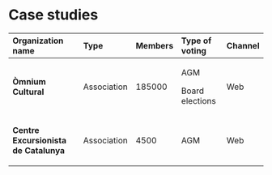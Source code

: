 # Case studies

<table>
  <thead>
    <tr>
      <th style="text-align:left"><b>Organization name</b>
      </th>
      <th style="text-align:left">Type</th>
      <th style="text-align:left">Members</th>
      <th style="text-align:left">Type of voting</th>
      <th style="text-align:left">Channel</th>
    </tr>
  </thead>
  <tbody>
    <tr>
      <td style="text-align:left"><b>&#xD2;mnium Cultural</b>
      </td>
      <td style="text-align:left">Association</td>
      <td style="text-align:left">185000</td>
      <td style="text-align:left">
        <p>AGM</p>
        <p>Board elections</p>
      </td>
      <td style="text-align:left">Web</td>
    </tr>
    <tr>
      <td style="text-align:left">
        <p></p>
        <p><b>Centre Excursionista de Catalunya</b>
        </p>
      </td>
      <td style="text-align:left">Association</td>
      <td style="text-align:left">4500</td>
      <td style="text-align:left">AGM</td>
      <td style="text-align:left">Web</td>
    </tr>
  </tbody>
</table>







